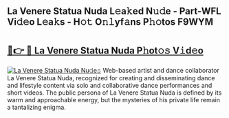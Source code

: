 ## La Venere Statua Nuda L𝚎a𝚔ed N𝚞𝚍e - Part-WFL Vi𝚍𝚎o L𝚎a𝚔s - H𝚘𝚝 O𝚗𝚕yf𝚊ns P𝚑𝚘tos F9WYM

# <h2><a href="http://kf4g3h.oniu.top/?m=La+Venere+Statua+Nuda">🔗👉 🔴 La Venere Statua Nuda P𝚑ot𝚘𝚜 V𝚒d𝚎o</a></h2>

[![La Venere Statua Nuda Nu𝚍e𝚜](https://i.imgur.com/0qMVB7G.gif)](http://kf4g3h.oniu.top/?m=La+Venere+Statua+Nuda)
Web-based artist and dance collaborator La Venere Statua Nuda, recognized for creating and disseminating dance and lifestyle content via solo and collaborative dance performances and short videos. The public persona of La Venere Statua Nuda is defined by its warm and approachable energy, but the mysteries of his private life remain a tantalizing enigma.  
